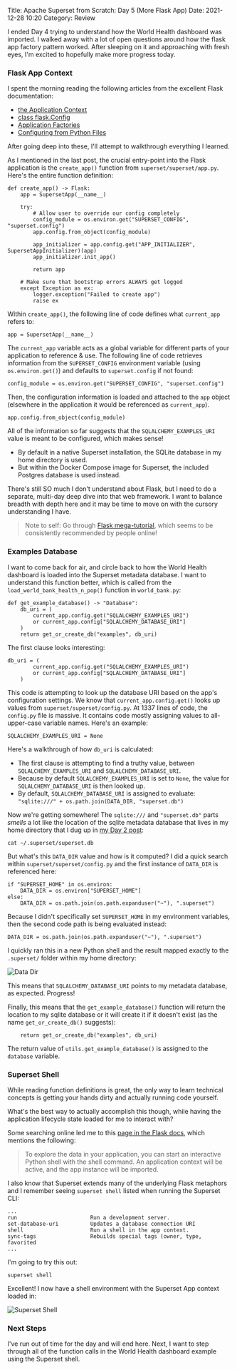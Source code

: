 Title: Apache Superset from Scratch: Day 5 (More Flask App)
Date: 2021-12-28 10:20
Category: Review

I ended Day 4 trying to understand how the World Health dashboard was imported. I walked away with a lot of open questions around how the flask app factory pattern worked. After sleeping on it and approaching with fresh eyes, I'm excited to hopefully make more progress today.

### Flask App Context

I spent the morning reading the following articles from the excellent Flask documentation:

- [the Application Context](https://flask.palletsprojects.com/en/2.0.x/appcontext/)
- [class flask.Config](https://flask.palletsprojects.com/en/2.0.x/api/#flask.Config)
- [Application Factories](https://flask.palletsprojects.com/en/2.0.x/patterns/appfactories/)
- [Configuring from Python Files](https://flask.palletsprojects.com/en/2.0.x/config/#configuring-from-python-files)

After going deep into these, I'll attempt to walkthrough everything I learned.

As I mentioned in the last post, the crucial entry-point into the Flask application is the `create_app()` function from `superset/superset/app.py`. Here's the entire function definition:

```
def create_app() -> Flask:
    app = SupersetApp(__name__)

    try:
        # Allow user to override our config completely
        config_module = os.environ.get("SUPERSET_CONFIG", "superset.config")
        app.config.from_object(config_module)

        app_initializer = app.config.get("APP_INITIALIZER", SupersetAppInitializer)(app)
        app_initializer.init_app()

        return app

    # Make sure that bootstrap errors ALWAYS get logged
    except Exception as ex:
        logger.exception("Failed to create app")
        raise ex
```

Within `create_app()`, the following line of code defines what `current_app` refers to: 

```
app = SupersetApp(__name__)
```

The `current_app` variable acts as a global variable for different parts of your application to reference & use. The following line of code retrieves information from the `SUPERSET_CONFIG` environment variable (using `os.environ.get()`) and defaults to `superset.config` if not found:

```
config_module = os.environ.get("SUPERSET_CONFIG", "superset.config")
```

Then, the configuration information is loaded and attached to the `app` object (elsewhere in the application it would be referenced as `current_app`).

```
app.config.from_object(config_module)
```

All of the information so far suggests that the `SQLALCHEMY_EXAMPLES_URI` value is meant to be configured, which makes sense! 

- By default in a native Superset installation, the SQLite database in my home directory is used. 
- But within the Docker Compose image for Superset, the included Postgres database is used instead.

There's still SO much I don't understand about Flask, but I need to do a separate, multi-day deep dive into that web framework. I want to balance breadth with depth here and it may be time to move on with the cursory understanding I have.

> Note to self: Go through [Flask mega-tutorial](https://blog.miguelgrinberg.com/post/the-flask-mega-tutorial-part-xv-a-better-application-structure), which seems to be consistently recommended by people online!

### Examples Database

I want to come back for air, and circle back to how the World Health dashboard is loaded into the Superset metadata database. I want to understand this function better, which is called from the `load_world_bank_health_n_pop()` function in `world_bank.py`:

```
def get_example_database() -> "Database":
    db_uri = (
        current_app.config.get("SQLALCHEMY_EXAMPLES_URI")
        or current_app.config["SQLALCHEMY_DATABASE_URI"]
    )
    return get_or_create_db("examples", db_uri)
```

The first clause looks interesting:

```
db_uri = (
        current_app.config.get("SQLALCHEMY_EXAMPLES_URI")
        or current_app.config["SQLALCHEMY_DATABASE_URI"]
    )
```

This code is attempting to look up the database URI based on the app's configuration settings. We know that `current_app.config.get()` looks up values from `superset/superset/config.py`. At 1337 lines of code, the `config.py` file is massive. It contains code mostly assigning values to all-upper-case variable names. Here's an example:

```
SQLALCHEMY_EXAMPLES_URI = None
```

Here's a walkthrough of how `db_uri` is calculated:

- The first clause is attempting to find a truthy value, between `SQLALCHEMY_EXAMPLES_URI` and `SQLALCHEMY_DATABASE_URI`. 
- Because by default `SQLALCHEMY_EXAMPLES_URI` is set to `None`, the value for `SQLALCHEMY_DATABASE_URI` is then looked up.
- By default, `SQLALCHEMY_DATABASE_URI` is assigned to evaluate: `"sqlite:///" + os.path.join(DATA_DIR, "superset.db")`

Now we're getting somewhere! The `sqlite:///` and `"superset.db"` parts _smells_ a lot like the location of the sqlite metadata database that lives in my home directory that I dug up in [my Day 2 post](/apache-superset-from-scratch-day-2-metadata-database.html):

```
cat ~/.superset/superset.db
```

But what's this `DATA_DIR` value and how is it computed? I did a quick search within `superset/superset/config.py` and the first instance of `DATA_DIR` is referenced here:

```
if "SUPERSET_HOME" in os.environ:
    DATA_DIR = os.environ["SUPERSET_HOME"]
else:
    DATA_DIR = os.path.join(os.path.expanduser("~"), ".superset")
```

Because I didn't specifically set `SUPERSET_HOME` in my environment variables, then the second code path is being evaluated instead:

```
DATA_DIR = os.path.join(os.path.expanduser("~"), ".superset")
```

I quickly ran this in a new Python shell and the result mapped exactly to the `.superset/` folder within my home directory:

![Data Dir]({static}/images/data_dir.png)


This means that `SQLALCHEMY_DATABASE_URI` points to my metadata database, as expected. Progress!

Finally, this means that the `get_example_database()` function will return the location to my sqlite database or it will create it if it doesn't exist (as the name `get_or_create_db()` suggests):

```
    return get_or_create_db("examples", db_uri)
```

The return value of `utils.get_example_database()` is assigned to the `database` variable.

### Superset Shell

While reading function definitions is great, the only way to learn technical concepts is getting your hands dirty and actually running code yourself. 

What's the best way to actually accomplish this though, while having the application lifecycle state loaded for me to interact with?

Some searching online led me to this [page in the Flask docs](https://flask.palletsprojects.com/en/2.0.x/cli/#open-a-shell), which mentions the following:

> To explore the data in your application, you can start an interactive Python shell with the shell command. An application context will be active, and the app instance will be imported.

I also know that Superset extends many of the underlying Flask metaphors and I remember seeing `superset shell` listed when running the Superset CLI:

```
...
run                       Run a development server.
set-database-uri          Updates a database connection URI
shell                     Run a shell in the app context.
sync-tags                 Rebuilds special tags (owner, type, favorited
...
```

I'm going to try this out:

```
superset shell
```

Excellent! I now have a shell environment with the Superset App context loaded in:

![Superset Shell]({static}/images/superset_shell.png)

### Next Steps

I've run out of time for the day and will end here. Next, I want to step through all of the function calls in the World Health dashboard example using the Superset shell.